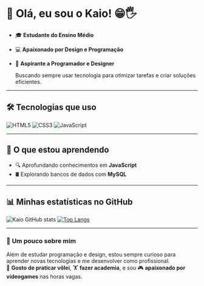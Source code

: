 # 👋 Olá, eu sou o **Kaio**! 😁🖐️  

- 🎓 **Estudante do Ensino Médio**  
- 💻 **Apaixonado por Design e Programação**  
- 🚀 **Aspirante a Programador e Designer**
  
   Buscando sempre usar tecnologia para otimizar tarefas e criar soluções eficientes.  

---

## 🛠️ **Tecnologias que uso**  
<div>
  <img src="https://img.shields.io/badge/HTML5-E34F26?logo=html5&logoColor=white&style=for-the-badge" alt="HTML5">
  <img src="https://img.shields.io/badge/CSS3-1572B6?logo=css3&logoColor=white&style=for-the-badge" alt="CSS3">
  <img src="https://img.shields.io/badge/JavaScript-F7DF1E?logo=javascript&logoColor=black&style=for-the-badge" alt="JavaScript">
</div>

---

## 📖 **O que estou aprendendo**  
- 🔍 Aprofundando conhecimentos em **JavaScript**  
- 🛢️ Explorando bancos de dados com **MySQL**

---

## 📊 **Minhas estatísticas no GitHub**  
![Kaio GitHub stats](https://github-readme-stats.vercel.app/api?username=kaiohen&show_icons=true&theme=synthwave)  [![Top Langs](https://github-readme-stats.vercel.app/api/top-langs/?username=kaiohen)](https://github.com/anuraghazra/github-readme-stats)

---

### 🌱 **Um pouco sobre mim**  
Além de estudar programação e design, estou sempre curioso para aprender novas tecnologias e me desenvolver como profissional.  
🏐 **Gosto de praticar vôlei**, 🏋️ **fazer academia**, e sou 🎮 **apaixonado por videogames** nas horas vagas.
